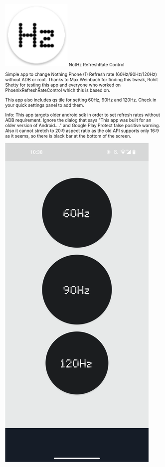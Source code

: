 <img src="ic_launcher.png" alt="Obrázek" width="200"> NotHz RefreshRate Control

Simple app to change Nothing Phone (1) Refresh rate (60Hz/90Hz/120Hz) without ADB or root. 
Thanks to Max Weinbach for finding this tweak, Rohit Shetty for testing this app and everyone who worked on PhoenixRefreshRateControl which this is based on.

This app also includes qs tile for setting 60Hz, 90Hz and 120Hz. Check in your quick settings panel to add them.

Info: This app targets older android sdk in order to set refresh rates without ADB requirement. Ignore the dialog that says "This app was built for an older version of Android...." and Google Play Protect false positive warning.
Also it cannot stretch to 20:9 aspect ratio as the old API supports only 16:9 as it seems, so there is black bar at the bottom of the screen.


![](screenshot_nothz.png)
